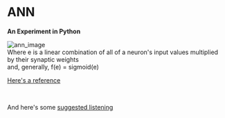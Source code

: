 ANN 
===


<strong>An Experiment in Python</strong>

<img src="http://home.agh.edu.pl/~vlsi/AI/backp_t_en/backprop_files/img19.gif" alt="ann_image" />
<br>
Where e is a linear combination of all of a neuron's input values multiplied by their synaptic weights
<br>
and, generally, f(e) = sigmoid(e)
<br>

<a href="http://home.agh.edu.pl/~vlsi/AI/backp_t_en/backprop.html">Here's a reference</a>

<br>

And here's some <a href="http://www.youtube.com/watch?v=y9L5zbaQML0">suggested listening</a>
